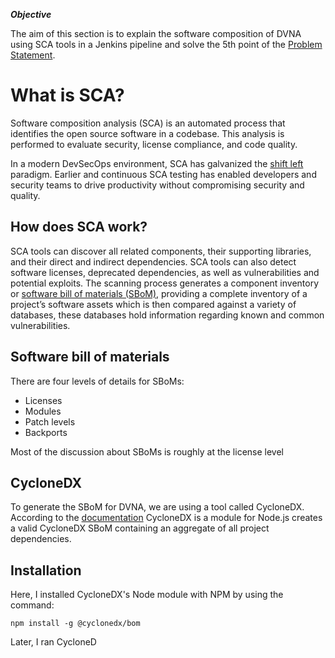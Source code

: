 ***Objective***

The aim of this section is to explain the software composition of DVNA using SCA tools in a Jenkins pipeline and solve the 5th point of the [Problem Statement](https://devsecops-report.netlify.app/problem-statements/).

# What is SCA?

Software composition analysis (SCA) is an automated process that identifies the open source software in a codebase. This analysis is performed to evaluate security, license compliance, and code quality.

In a modern DevSecOps environment, SCA has galvanized the [shift left](https://devexperts.com/shift-left-paradigm/) paradigm. Earlier and continuous SCA testing has enabled developers and security teams to drive productivity without compromising security and quality.

## How does SCA work?

SCA tools can discover all related components, their supporting libraries, and their direct and indirect dependencies. SCA tools can also detect software licenses, deprecated dependencies, as well as vulnerabilities and potential exploits. The scanning process generates a component inventory or  [software bill of materials (SBoM)](https://www.synopsys.com/blogs/software-security/software-bill-of-materials-bom/), providing a complete inventory of a project’s software assets which is then compared against a variety of databases, these databases hold information regarding known and common vulnerabilities.

## Software bill of materials

There are four levels of details for SBoMs:

- Licenses
- Modules
- Patch levels
- Backports

Most of the discussion about SBoMs is roughly at the license level





## CycloneDX

To generate the SBoM for DVNA, we are using a tool called CycloneDX. According to the [documentation](https://github.com/CycloneDX/cyclonedx-node-module#cyclonedx-nodejs-module) CycloneDX is a module for Node.js creates a valid CycloneDX SBoM containing an aggregate of all project dependencies.


## Installation

Here, I installed CycloneDX's Node module with NPM by using the command:

    npm install -g @cyclonedx/bom

Later, I ran CycloneD
